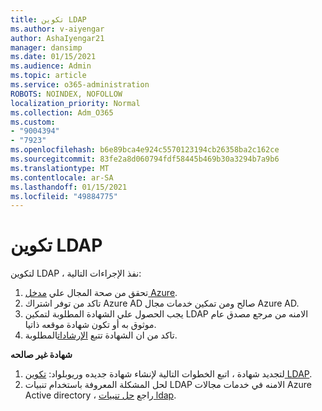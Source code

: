 ```yaml
---
title: تكوين LDAP
ms.author: v-aiyengar
author: AshaIyengar21
manager: dansimp
ms.date: 01/15/2021
ms.audience: Admin
ms.topic: article
ms.service: o365-administration
ROBOTS: NOINDEX, NOFOLLOW
localization_priority: Normal
ms.collection: Adm_O365
ms.custom:
- "9004394"
- "7923"
ms.openlocfilehash: b6e89bca4e924c5570123194cb26358ba2c162ce
ms.sourcegitcommit: 83fe2a8d060794fdf58445b469b30a3294b7a9b6
ms.translationtype: MT
ms.contentlocale: ar-SA
ms.lasthandoff: 01/15/2021
ms.locfileid: "49884775"
---
```

# <a name="configure-ldap"></a>تكوين LDAP

لتكوين LDAP ، نفذ الإجراءات التالية:

1. تحقق من صحة المجال علي [مدخل Azure](https://aka.ms/aadds-health).
1. تاكد من توفر اشتراك Azure AD صالح ومن تمكين خدمات مجال Azure AD.
1. يجب الحصول علي الشهادة المطلوبة لتمكين LDAP الامنه من مرجع مصدق عام موثوق به أو تكون شهادة موقعه ذاتيا.
1. تاكد من ان الشهادة تتبع [الإرشادات](https://docs.microsoft.com/azure/active-directory-domain-services/active-directory-ds-admin-guide-configure-secure-ldap#requirements-for-the-secure-ldap-certificate)المطلوبة.

**شهادة غير صالحه**
1. لتجديد شهادة ، اتبع الخطوات التالية لإنشاء شهادة جديده وريوبلواد: [تكوين LDAP](https://docs.microsoft.com/azure/active-directory-domain-services/tutorial-configure-ldaps?WT.mc_id=Portal-Microsoft_Azure_Support).
1. لحل المشكلة المعروفة باستخدام تنبيات LDAP الامنه في خدمات مجالات Azure Active directory ، راجع [حل تنبيات ldap](https://docs.microsoft.com/azure/active-directory-domain-services/alert-ldaps?WT.mc_id=Portal-Microsoft_Azure_Support).
